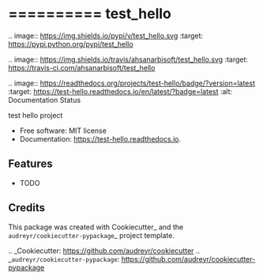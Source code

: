 ==========
test_hello
==========


.. image:: https://img.shields.io/pypi/v/test_hello.svg
        :target: https://pypi.python.org/pypi/test_hello

.. image:: https://img.shields.io/travis/ahsanarbisoft/test_hello.svg
        :target: https://travis-ci.com/ahsanarbisoft/test_hello

.. image:: https://readthedocs.org/projects/test-hello/badge/?version=latest
        :target: https://test-hello.readthedocs.io/en/latest/?badge=latest
        :alt: Documentation Status




test hello project


* Free software: MIT license
* Documentation: https://test-hello.readthedocs.io.


Features
--------

* TODO

Credits
-------

This package was created with Cookiecutter_ and the `audreyr/cookiecutter-pypackage`_ project template.

.. _Cookiecutter: https://github.com/audreyr/cookiecutter
.. _`audreyr/cookiecutter-pypackage`: https://github.com/audreyr/cookiecutter-pypackage
